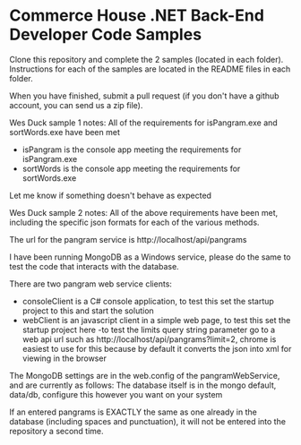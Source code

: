 
# Commerce House .NET Back-End Developer Code Samples

Clone this repository and complete the 2 samples (located in each folder). Instructions for each of the samples are located in the README files in each folder.

When you have finished, submit a pull request (if you don't have a github account, you can send us a zip file).


Wes Duck sample 1 notes:
All of the requirements for isPangram.exe and sortWords.exe have been met
 - isPangram is the console app meeting the requirements for isPangram.exe
 - sortWords is the console app meeting the requirements for sortWords.exe

Let me know if something doesn't behave as expected

Wes Duck sample 2 notes:
All of the above requirements have been met, including the specific json formats for each of the various methods. 

The url for the pangram service is http://localhost/api/pangrams

I have been running MongoDB as a Windows service, please do the same to test the code that interacts with the database.

There are two pangram web service clients:
 - consoleClient is a C# console application, to test this set the startup project to this and start the solution
 - webClient is an javascript client in a simple web page, to test this set the startup project here
  -to test the limits query string parameter go to a web api url such as http://localhost/api/pangrams?limit=2, chrome is easiest to use for this because by default it converts the json into xml for viewing in the browser

The MongoDB settings are in the web.config of the pangramWebService, and are currently as follows:
      <add key="MongoServerSettings" value="mongodb://localhost:27017/local"/>
The database itself is in the mongo default, data/db, configure this however you want on your system

If an entered pangrams is EXACTLY the same as one already in the database (including spaces and punctuation), it will not be entered into the repository a second time. 

